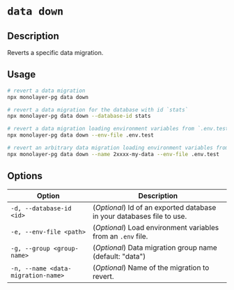 # `data down`

## Description

Reverts a specific data migration.

## Usage

```bash
# revert a data migration
npx monolayer-pg data down

# revert a data migration for the database with id `stats`
npx monolayer-pg data down --database-id stats

# revert a data migration loading environment variables from `.env.test`
npx monolayer-pg data down --env-file .env.test

# revert an arbitrary data migration loading environment variables from `.env.test`
npx monolayer-pg data down --name 2xxxx-my-data --env-file .env.test
```

## Options

| Option                      | Description                                                            |
| --------------------------- | ---------------------------------------------------------------------- |
| `-d, --database-id <id>`    | (*Optional*) Id of an exported database in your databases file to use. |
| `-e, --env-file <path>`     | (*Optional*) Load environment variables from an `.env` file.           |
| `-g, --group <group-name>`  | (*Optional*) Data migration group name (default: "data")               |
| `-n, --name <data-migration-name>`| (*Optional*) Name of the migration to revert.                    |
